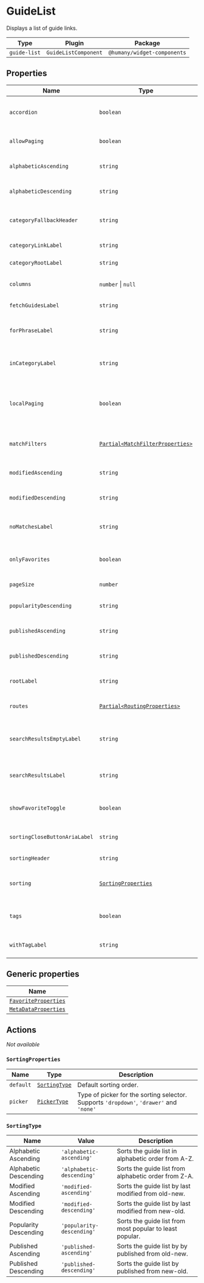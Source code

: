 # GuideList

Displays a list of guide links.

| Type         | Plugin               | Package                     |
| ------------ | -------------------- | --------------------------- |
| `guide-list` | `GuideListComponent` | `@humany/widget-components` |

## Properties

| Name                          | Type                                                                                              | Required | Default                                                | Description                                                                                        |
| ----------------------------- | ------------------------------------------------------------------------------------------------- | -------- | ------------------------------------------------------ | -------------------------------------------------------------------------------------------------- |
| `accordion`                   | `boolean`                                                                                         | No       | `false`                                                | Whether or not guides should be expandable within the guide list.                                  |
| `allowPaging`                 | `boolean`                                                                                         | No       | `false`                                                | Whether ot not the list should allow paging.                                                       |
| `alphabeticAscending`         | `string`                                                                                          | No       | `undefined`                                            | Label for sorting by alphabetic ascending.                                                         |
| `alphabeticDescending`        | `string`                                                                                          | No       | `undefined`                                            | Label for sorting by alphabetic descending.                                                        |
| `categoryFallbackHeader`      | `string`                                                                                          | No       | `undefined`                                            | Label for the category fallback header, used when generating header.                               |
| `categoryLinkLabel`           | `string`                                                                                          | No       | `undefined`                                            | Label for link to show more guides.                                                                |
| `categoryRootLabel`           | `string`                                                                                          | No       | `undefined`                                            | Label for the root category.                                                                       |
| `columns`                     | `number` \| `null`                                                                                | No       | `null`                                                 | How many columns the guide list should be split into.                                              |
| `fetchGuidesLabel`            | `string`                                                                                          | No       | `undefined`                                            | Label for link to fetch more guides.                                                               |
| `forPhraseLabel`              | `string`                                                                                          | No       | `undefined`                                            | Label for "for {{searchPhrase}}", used when generating header.                                     |
| `inCategoryLabel`             | `string`                                                                                          | No       | `undefined`                                            | Label for "in {{guideCategory}}", used when generating header.                                     |
| `localPaging`                 | `boolean`                                                                                         | No       | `false`                                                | Whether or not the paging should use a local variable instead of using the `take` route parameter. |
| `matchFilters`                | [`Partial<MatchFilterProperties>`](/component-reference/generic-properties#matchfilterproperties) | No       | `{ search: false, tag: false, guideCategory: false }`  | Optional match filters when fetching guides.                                                       |
| `modifiedAscending`           | `string`                                                                                          | No       | `undefined`                                            | Label for sorting by last modified ascending.                                                      |
| `modifiedDescending`          | `string`                                                                                          | No       | `undefined`                                            | Label for sorting by last modified descending.                                                     |
| `noMatchesLabel`              | `string`                                                                                          | No       | `undefined`                                            | Label for "no matches found", used when generating header.                                         |
| `onlyFavorites`               | `boolean`                                                                                         | No       | `false`                                                | Whether or not the guide list only should contain favorited guides.                                |
| `pageSize`                    | `number`                                                                                          | No       | `5`                                                    | Number of guides to fetch per page.                                                                |
| `popularityDescending`        | `string`                                                                                          | No       | `undefined`                                            | Label for sorting by most popular descending.                                                      |
| `publishedAscending`          | `string`                                                                                          | No       | `undefined`                                            | Label for sorting by published ascending.                                                          |
| `publishedDescending`         | `string`                                                                                          | No       | `undefined`                                            | Label for sorting by published descending.                                                         |
| `rootLabel`                   | `string`                                                                                          | No       | `undefined`                                            | Label for the root, used when generating header.                                                   |
| `routes`                      | [`Partial<RoutingProperties>`](/component-reference/generic-properties#routingproperties)         | No       | `{ guide: 'guide', page: 'browse' }`                   | Map of routes to be used by the component.                                                         |
| `searchResultsEmptyLabel`     | `string`                                                                                          | No       | `undefined`                                            | Label for "no matches found", used when generating header when searching.                          |
| `searchResultsLabel`          | `string`                                                                                          | No       | `undefined`                                            | Label for search results, used when generating header when searching.                              |
| `showFavoriteToggle`          | `boolean`                                                                                         | No       | `false`                                                | Whether or not the favorite toggle button should be shown.                                         |
| `sortingCloseButtonAriaLabel` | `string`                                                                                          | No       | `undefined`                                            | Aria-label for the sorting picker close button.                                                    |
| `sortingHeader`               | `string`                                                                                          | No       | `undefined`                                            | Header for the sorting picker.                                                                     |
| `sorting`                     | [`SortingProperties`](#sortingproperties)                                                         | No       | `{ default: 'popularity-descending', picker: 'none' }` | Configuration for sorting the guide list.                                                          |
| `tags`                        | `boolean`                                                                                         | No       | `boolean`                                              | Whether or not tags should be shown on each guide.                                                 |
| `withTagLabel`                | `string`                                                                                          | No       | `undefined`                                            | Label for "with {{tag}}", used when generating header.                                             |

## Generic properties

| Name                                                                               |
| ---------------------------------------------------------------------------------- |
| [`FavoriteProperties`](/component-reference/generic-properties#favoriteproperties) |
| [`MetaDataProperties`](/component-reference/generic-properties#metadataproperties) |

## Actions

_Not available_

### `SortingProperties`

| Name      | Type                                                               | Description                                                                             |
| --------- | ------------------------------------------------------------------ | --------------------------------------------------------------------------------------- |
| `default` | [`SortingType`](#sortingtype)                                      | Default sorting order.                                                                  |
| `picker`  | [`PickerType`](/component-reference/generic-properties#pickertype) | Type of picker for the sorting selector. Supports `'dropdown'`, `'drawer'` and `'none'` |

### `SortingType`

| Name                  | Value                     | Description                                              |
| --------------------- | ------------------------- | -------------------------------------------------------- |
| Alphabetic Ascending  | `'alphabetic-ascending'`  | Sorts the guide list in alphabetic order from A-Z.       |
| Alphabetic Descending | `'alphabetic-descending'` | Sorts the guide list from alphabetic order from Z-A.     |
| Modified Ascending    | `'modified-ascending'`    | Sorts the guide list by last modified from old-new.      |
| Modified Descending   | `'modified-descending'`   | Sorts the guide list by last modified from new-old.      |
| Popularity Descending | `'popularity-descending'` | Sorts the guide list from most popular to least popular. |
| Published Ascending   | `'published-ascending'`   | Sorts the guide list by by published from old-new.       |
| Published Descending  | `'published-descending'`  | Sorts the guide list by published from new-old.          |
